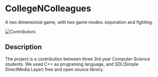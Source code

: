 # CollegeNColleagues
A two dimensional game, with two game modes: exporation and fighting.

![Contributors](https://github.com/Edebala/CollegeNColleagues/graphs/contributors)

## Description
The project is a contribution between three 3rd year Computer Science students.
We used C++ as programing language, and SDL(Simple DirectMedia Layer) free and open source library.

